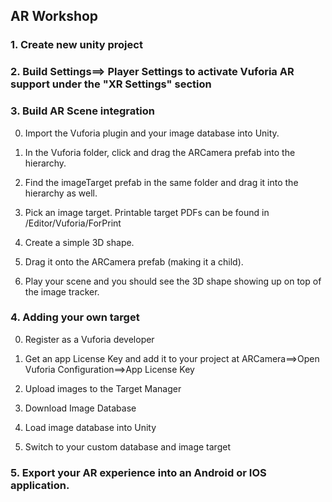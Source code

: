 ## AR Workshop

### 1. Create new unity project

### 2. Build Settings==> Player Settings to activate Vuforia AR support under the "XR Settings" section

### 3. Build AR Scene integration

0. Import the Vuforia plugin and your image database into Unity.

1. In the Vuforia folder, click and drag the ARCamera prefab into the hierarchy.

2. Find the imageTarget prefab in the same folder and drag it into the hierarchy as well.

3. Pick an image target. Printable target PDFs can be found in /Editor/Vuforia/ForPrint

4. Create a simple 3D shape.

5. Drag it onto the ARCamera prefab (making it a child).

6. Play your scene and you should see the 3D shape showing up on top of the image tracker. 


### 4. Adding your own target

0. Register as a Vuforia developer

1. Get an app License Key and add it to your project at ARCamera==>Open Vuforia Configuration==>App License Key

2. Upload images to the Target Manager

3. Download Image Database

4. Load image database into Unity

5. Switch to your custom database and image target


### 5. Export your AR experience into an Android or IOS application. 